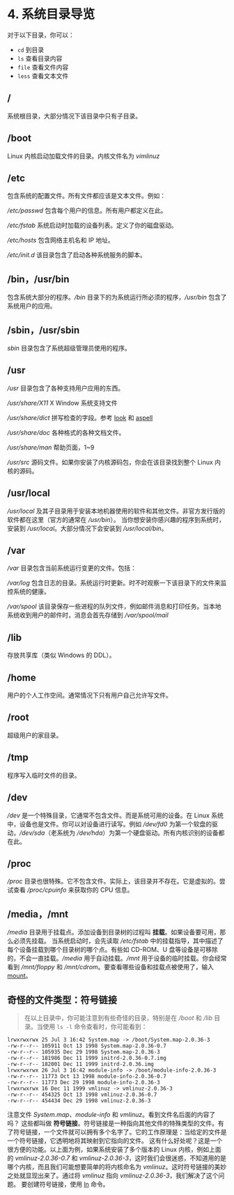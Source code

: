 # 4. 系统目录导览

对于以下目录，你可以：
- `cd` 到目录
- `ls` 查看目录内容
- `file` 查看文件内容
- `less` 查看文本文件

## /
系统根目录，大部分情况下该目录中只有子目录。


## /boot
Linux 内核启动加载文件的目录。内核文件名为 *vimlinuz*


## /etc
包含系统的配置文件。所有文件都应该是文本文件。例如：

*/etc/passwd*
包含每个用户的信息。所有用户都定义在此。

*/etc/fstab*
系统启动时加载的设备列表。定义了你的磁盘驱动。

*/etc/hosts*
包含网络主机名和 IP 地址。

*/etc/init.d*
该目录包含了启动各种系统服务的脚本。


## /bin，/usr/bin
包含系统大部分的程序。*/bin* 目录下的为系统运行所必须的程序，*/usr/bin* 包含了系统用户的应用。


## /sbin，/usr/sbin
*sbin* 目录包含了系统超级管理员使用的程序。


## /usr
*/usr* 目录包含了各种支持用户应用的东西。

*/usr/share/X11*
X Window 系统支持文件

*/usr/share/dict*
拼写检查的字段。参考 [look](http://linuxcommand.org/lc3_man_pages/look1.html) 和 [aspell](http://linuxcommand.org/lc3_man_pages/aspell1.html)

*/usr/share/doc*
各种格式的各种文档文件。

*/usr/share/man*
帮助页面，1~9

*/usr/src*
源码文件。如果你安装了内核源码包，你会在该目录找到整个 Linux 内核的源码。


## /usr/local
*/usr/local* 及其子目录用于安装本地机器使用的软件和其他文件。非官方发行版的软件都在这里（官方的通常在 */usr/bin*）。
当你想安装你感兴趣的程序到系统时，安装到 */usr/local*。大部分情况下会安装到 */usr/local/bin*。


## /var
*/var* 目录包含当前系统运行变更的文件。包括：

*/var/log*
包含日志的目录。系统运行时更新。时不时观察一下该目录下的文件来监控系统的健康。

*/var/spool*
该目录保存一些进程的队列文件，例如邮件消息和打印任务。当本地系统收到用户的邮件时，消息会首先存储到 */var/spool/mail*


## /lib
存放共享库（类似 Windows 的 DDL）。


## /home
用户的个人工作空间。通常情况下只有用户自己允许写文件。


## /root
超级用户的家目录。


## /tmp
程序写入临时文件的目录。


## /dev
*/dev* 是一个特殊目录，它通常不包含文件。而是系统可用的设备。在 Linux 系统中，设备也是文件。你可以对设备进行读写。例如 */dev/fd0* 为第一个软盘的驱动，*/dev/sda*（老系统为 */dev/hda*）为第一个硬盘驱动。所有内核识别的设备都在此。


## /proc
*/proc* 目录也很特殊。它不包含文件。实际上，该目录并不存在。它是虚拟的。尝试查看 */proc/cpuinfo* 来获取你的 CPU 信息。


## /media，/mnt
*/media* 目录用于挂载点。添加设备到目录树的过程叫 **挂载**。如果设备要可用，那么必须先挂载。
当系统启动时，会先读取 */etc/fstab* 中的挂载指导，其中描述了每个设备挂载到哪个目录树的哪个点。有些如 CD-ROM、U 盘等设备是可移除的，不会一直挂载。*/media* 用于自动挂载。*/mnt* 用于设备的临时挂载。你会经常看到 */mnt/floppy* 和 */mnt/cdrom*。要查看哪些设备和挂载点被使用了，输入 [mount](http://linuxcommand.org/lc3_man_pages/mount8.html)。


## 奇怪的文件类型：符号链接
> 在以上目录中，你可能注意到有些奇怪的目录，特别是在 */boot* 和 */lib* 目录。当使用 `ls -l` 命令查看时，你可能看到：

```
lrwxrwxrwx 25 Jul 3 16:42 System.map -> /boot/System.map-2.0.36-3
-rw-r--r-- 105911 Oct 13 1998 System.map-2.0.36-0.7
-rw-r--r-- 105935 Dec 29 1998 System.map-2.0.36-3
-rw-r--r-- 181986 Dec 11 1999 initrd-2.0.36-0.7.img
-rw-r--r-- 182001 Dec 11 1999 initrd-2.0.36.img
lrwxrwxrwx 26 Jul 3 16:42 module-info -> /boot/module-info-2.0.36-3
-rw-r--r-- 11773 Oct 13 1998 module-info-2.0.36-0.7
-rw-r--r-- 11773 Dec 29 1998 module-info-2.0.36-3
lrwxrwxrwx 16 Dec 11 1999 vmlinuz -> vmlinuz-2.0.36-3
-rw-r--r-- 454325 Oct 13 1998 vmlinuz-2.0.36-0.7
-rw-r--r-- 454434 Dec 29 1998 vmlinuz-2.0.36-3
```

注意文件 *System.map*、*module-info* 和 *vmlinuz*。看到文件名后面的内容了吗？
这些都叫做 **符号链接**。符号链接是一种指向其他文件的特殊类型的文件。有了符号链接，一个文件就可以拥有多个名字了。它的工作原理是：当给定的文件是一个符号链接，它透明地将其映射到它指向的文件。
这有什么好处呢？这是一个很方便的功能。以上面为例，如果系统安装了多个版本的 Linux 内核，例如上面的 *vmlinuz-2.0.36-0.7* 和 *vmlinuz-2.0.36-3*，这时我们会很迷惑，不知道用的是哪个内核，而且我们可能想要简单的将内核命名为 *vmlinuz*。这时符号链接的美妙之处就显现出来了。通过将 *vmlinuz* 指向 *vmlinuz-2.0.36-3*，我们解决了这个问题。
要创建符号链接，使用 [ln](http://linuxcommand.org/lc3_man_pages/ln1.html) 命令。


